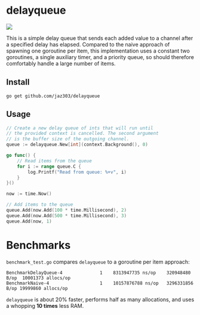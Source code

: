 # delayqueue

[![](https://godoc.org/github.com/jaz303/delayqueue?status.svg)](http://godoc.org/github.com/jaz303/delayqueue)

This is a simple delay queue that sends each added value to a channel after a specified delay has elapsed. Compared to the naive approach of spawning one goroutine per item, this implementation uses a constant two goroutines, a single auxiliary timer, and a priority queue, so should therefore comfortably handle a large number of items.

## Install

```shell
go get github.com/jaz303/delayqueue
```

## Usage

```go
// Create a new delay queue of ints that will run until
// the provided context is cancelled. The second argument
// is the buffer size of the outgoing channel.
queue := delayqueue.New[int](context.Background(), 0)

go func() {
    // Read items from the queue
    for i := range queue.C {
        log.Printf("Read from queue: %+v", i)
    }
}()

now := time.Now()

// Add items to the queue
queue.Add(now.Add(100 * time.Millisecond), 2)
queue.Add(now.Add(500 * time.Millisecond), 3)
queue.Add(now, 1)
```

# Benchmarks

`benchmark_test.go` compares `delayqueue` to a goroutine per item approach:

```
BenchmarkDelayQueue-4   	       1	8313947735 ns/op	320948480 B/op	10001373 allocs/op
BenchmarkNaive-4        	       1	10157876788 ns/op	3296331856 B/op	19999860 allocs/op
```

`delayqueue` is about 20% faster, performs half as many allocations, and uses a whopping **10 times** less RAM.
